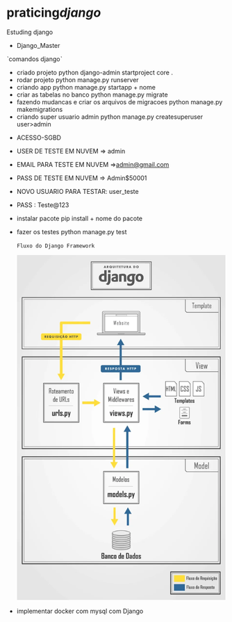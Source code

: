 # praticing*django*

Estuding django

- Django_Master

ˋcomandos djangoˋ

- criado projeto
  python django-admin startproject core .
- rodar projeto
  python manage.py runserver
- criando app
  python manage.py startapp + nome
- criar as tabelas no banco
  python manage.py migrate
- fazendo mudancas e criar os arquivos de migracoes
  python manage.py makemigrations
- criando super usuario admin
  python manage.py createsuperuser user>admin

* ACESSO-SGBD

- USER DE TESTE EM NUVEM => admin
- EMAIL PARA TESTE EM NUVEM =>admin@gmail.com
- PASS DE TESTE EM NUVEM => Admin$50001
- NOVO USUARIO PARA TESTAR: user_teste
- PASS : Teste@123


- instalar pacote
  pip install + nome do pacote
- fazer os testes
  python manage.py test

  `Fluxo do Django Framework`

  ![Fluxo-Django](https://github.com/davipythonweb/praticing_django_/blob/main/django-architecture.webp?raw=true)


- implementar docker com mysql com Django